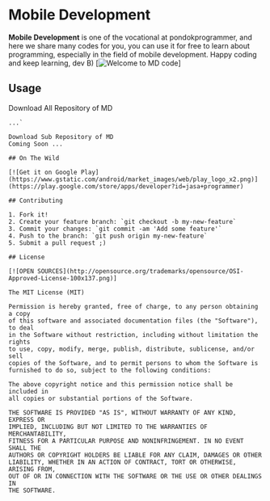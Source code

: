 # Mobile Development

**Mobile Development** is one of the vocational at pondokprogrammer, and here we share many codes for you, you can use it for free to learn about programming, especially in the field of mobile development. Happy coding and keep learning, dev B)
[![Welcome to MD code](https://farm8.staticflickr.com/7334/16399382220_b49eaa4533_o_d.jpg)]

## Usage

Download All Repository of MD
```$ git clone git@github.com:CreatorB/Vim-JavaProgrammer
...`

Download Sub Repository of MD
Coming Soon ...

## On The Wild

[![Get it on Google Play](https://www.gstatic.com/android/market_images/web/play_logo_x2.png)](https://play.google.com/store/apps/developer?id=jasa+programmer)

## Contributing

1. Fork it!
2. Create your feature branch: `git checkout -b my-new-feature`
3. Commit your changes: `git commit -am 'Add some feature'`
4. Push to the branch: `git push origin my-new-feature`
5. Submit a pull request ;)

## License

[![OPEN SOURCES](http://opensource.org/trademarks/opensource/OSI-Approved-License-100x137.png)]

The MIT License (MIT)

Permission is hereby granted, free of charge, to any person obtaining a copy
of this software and associated documentation files (the "Software"), to deal
in the Software without restriction, including without limitation the rights
to use, copy, modify, merge, publish, distribute, sublicense, and/or sell
copies of the Software, and to permit persons to whom the Software is
furnished to do so, subject to the following conditions:

The above copyright notice and this permission notice shall be included in
all copies or substantial portions of the Software.

THE SOFTWARE IS PROVIDED "AS IS", WITHOUT WARRANTY OF ANY KIND, EXPRESS OR
IMPLIED, INCLUDING BUT NOT LIMITED TO THE WARRANTIES OF MERCHANTABILITY,
FITNESS FOR A PARTICULAR PURPOSE AND NONINFRINGEMENT. IN NO EVENT SHALL THE
AUTHORS OR COPYRIGHT HOLDERS BE LIABLE FOR ANY CLAIM, DAMAGES OR OTHER
LIABILITY, WHETHER IN AN ACTION OF CONTRACT, TORT OR OTHERWISE, ARISING FROM,
OUT OF OR IN CONNECTION WITH THE SOFTWARE OR THE USE OR OTHER DEALINGS IN
THE SOFTWARE.
